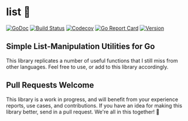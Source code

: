 # list 🔗

[![GoDoc](https://img.shields.io/badge/go-documentation-blue.svg?style=flat-square)](http://pkg.go.dev/github.com/benpate/rosetta/list)
[![Build Status](https://img.shields.io/github/workflow/status/benpate/rosetta/list/Go/main)](https://github.com/benpate/rosetta/list/actions/workflows/go.yml)
[![Codecov](https://img.shields.io/codecov/c/github/benpate/rosetta/list.svg?style=flat-square)](https://codecov.io/gh/benpate/rosetta/list)
[![Go Report Card](https://goreportcard.com/badge/github.com/benpate/rosetta/list?style=flat-square)](https://goreportcard.com/report/github.com/benpate/rosetta/list)
[![Version](https://img.shields.io/github/v/release/benpate/rosetta/list?include_prereleases&style=flat-square&color=brightgreen)](https://github.com/benpate/rosetta/list/releases)

## Simple List-Manipulation Utilities for Go

This library replicates a number of useful functions that I still miss from other languages.  Feel free to use, or add to this library accordingly.

## Pull Requests Welcome

This library is a work in progress, and will benefit from your experience reports, use cases, and contributions.  If you have an idea for making this library better, send in a pull request.  We're all in this together! 🔗
